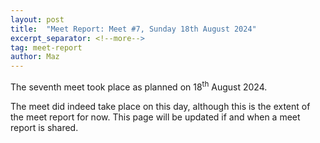```yaml
---
layout: post
title:  "Meet Report: Meet #7, Sunday 18th August 2024"
excerpt_separator: <!--more-->
tag: meet-report
author: Maz
---
```


The seventh meet took place as planned on 18<sup>th</sup> August 2024.

<!--more-->

The meet did indeed take place on this day, although this is the extent of the meet report for now. This page will be updated if and when a meet report is shared.
